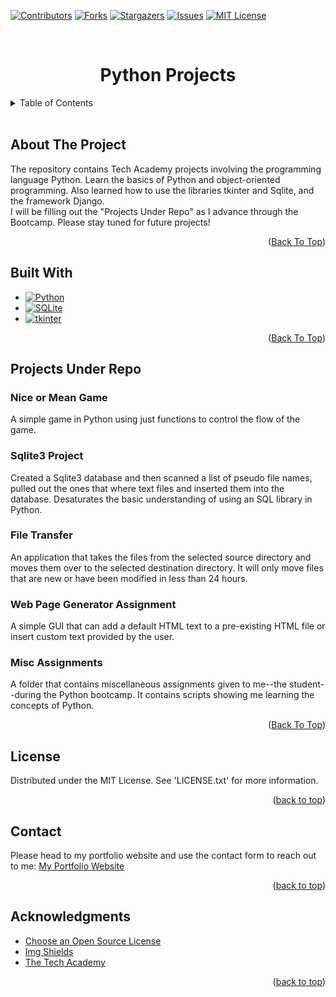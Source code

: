 <!--Helps with compatibility of the back to top link-->
<a id="readme-top"></a>

<!--PROJECT SHIELDS-->
[![Contributors][contributors-shield]][contributors-url]
[![Forks][forks-shield]][forks-url]
[![Stargazers][stars-shield]][stars-url]
[![Issues][issues-shield]][issues-url]
[![MIT License][license-shield]][license-url]

<!-- Project Title -->
<br>
<div>
    <h1 style="text-align:center">Python Projects</h1>
</div>

<!-- Table of Contents -->
<details>
    <summary>Table of Contents</summary>
    <ol>
        <li><a href="#about-the-repo">About the Repo</a></li>
        <li><a href="#built-with">Built With</a></li>
        <li><a href="#projects-under-repo">Projects Under Repo</a></li>
        <ul>
            <li><a href="#nice_or_mean_game">Nice or Mean Game</a></li>
            <li><a href="#sqlite3-project">Sqlite3 Project</a></li>
            <li><a href="#file-transfer">File Transfer</a></li>
            <li><a href="#web-page-generator-assignment">Web page Generator assignment</a></li>
            <li><a href="#misc-assignments">Misc Assignments</a></li>
        </ul>
        <li><a href="#license">License</a></li>
        <li><a href="#contact">Contact</a></li>
        <li><a href="#acknowledgements">Acknowledgements</a></li>
    </ol>
</details>
<br>

<!--ABOUT THE PROJECT -->
## About The Project
The repository contains Tech Academy projects involving the programming language Python. Learn the basics of Python and object-oriented programming. Also learned how to use the libraries tkinter and Sqlite, and the framework Django.<br>
I will be filling out the "Projects Under Repo" as I advance through the Bootcamp. Please stay tuned for future projects!


<p align="right">(<a href="#readme-top">Back To Top</a>)</p>

<!--BUILT WITH-->
## Built With
* [![Python][python-shield]][python-url]
* [![SQLite][sqlite-shield]][sqlite-url]
* [![tkinter][tkinter-shield]][tkinter-url]

<p align="right">(<a href="#readme-top">Back To Top</a>)</p>

<!-- Projects under repo -->
## Projects Under Repo
### Nice or Mean Game
A simple game in Python using just functions to control the flow of the game.

### Sqlite3 Project
Created a Sqlite3 database and then scanned a list of pseudo file names, pulled out the ones that where text
files and inserted them into the database. Desaturates the basic understanding of using an SQL library in Python.

### File Transfer
An application that takes the files from the selected source directory and moves them over to the selected
destination directory. It will only move files that are new or have been modified in less than 24 hours.

### Web Page Generator Assignment
A simple GUI that can add a default HTML text to a pre-existing HTML file or insert custom text provided by the user.

### Misc Assignments
A folder that contains miscellaneous assignments given to me--the student--during the Python bootcamp.
It contains scripts showing me learning the concepts of Python.

<p align="right">(<a href="#readme-top">Back To Top</a>)</p>

<!-- License -->
## License
Distributed under the MIT License. See 'LICENSE.txt' for more information.

<p align="right">(<a href="#readme-top">back to top</a>)</p>

<!-- Contact -->
## Contact
Please head to my portfolio website and use the contact form to reach out to me:
[My Portfolio Website][portfolio-url]

<p align="right">(<a href="#readme-top">back to top</a>)</p>

<!-- ACKNOWLEDGMENTS -->
## Acknowledgments

* [Choose an Open Source License](https://choosealicense.com)
* [Img Shields](https://shields.io)
* [The Tech Academy](tech-academy-url)

<p align="right">(<a href="#readme-top">back to top</a>)</p>

<!-- MARKDOWN LINKS & IMAGES -->
[contributors-shield]: https://img.shields.io/github/contributors/ColorlessSaber/python-projects.svg?style=for-the-badge
[contributors-url]: https://github.com/ColorlessSaber/python-projects/graphs/contributors
[forks-shield]: https://img.shields.io/github/forks/ColorlessSaber/python-projects.svg?style=for-the-badge
[forks-url]: https://github.com/ColorlessSaber/python-projects/network/members
[stars-shield]: https://img.shields.io/github/stars/ColorlessSaber/python-projects.svg?style=for-the-badge
[stars-url]: https://github.com/ColorlessSaber/python-projects/stargazers
[issues-shield]: https://img.shields.io/github/issues/ColorlessSaber/python-projects.svg?style=for-the-badge
[issues-url]: https://github.com/ColorlessSaber/python-projects/issues
[license-shield]: https://img.shields.io/github/license/ColorlessSaber/python-projects.svg?style=for-the-badge
[license-url]: https://github.com/ColorlessSaber/python-projects/blob/main/LICENSE

[python-shield]: https://img.shields.io/badge/Python-3776AB?style=for-the-badge&logo=python&logoColor=white
[python-url]: https://www.python.org
[sqlite-shield]: https://img.shields.io/badge/SQLite-003B57?style=for-the-badge&logo=sqlite&logoColor=white
[sqlite-url]: https://sqlite.org/index.html
[tkinter-shield]: https://img.shields.io/badge/Tkinter-bfbfbf?style=for-the-badge
[tkinter-url]: https://docs.python.org/3/library/tkinter.html

[portfolio-url]: https://colorlesssaber.github.io/